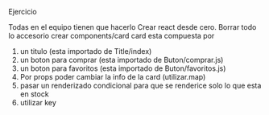 Ejercicio

Todas en el equipo tienen que hacerlo
Crear react desde cero.
Borrar todo lo accesorio
crear components/card 
card esta compuesta por

1. un titulo (esta importado de Title/index)
2. un boton para comprar (esta importado de Buton/comprar.js)
3. un boton para favoritos (esta importado de Buton/favoritos.js)
4. Por props poder cambiar la info de la card (utilizar.map)
5. pasar un renderizado condicional para que se renderice solo lo que esta en stock
6. utilizar key
